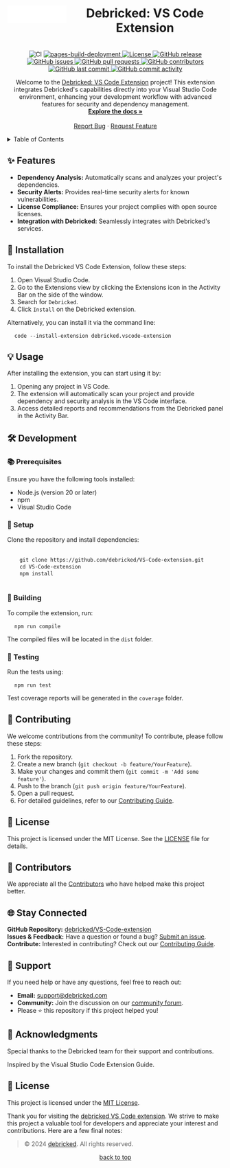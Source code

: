 <h1 id="readme-top" align="center">
  <img align="left" src="./resources/assets/debricked-by-opentext-logo.png" alt="Debricked Logo">
  Debricked: VS Code Extension
</h1>
<br>
<div align="center">
  <a style="text-decoration: none;" href="https://github.com/debricked/VS-Code-extension/actions/workflows/ci.yml">
    <img src="https://github.com/debricked/VS-Code-extension/actions/workflows/ci.yml/badge.svg?branch=main" alt="CI">
  </a>
  <a href="https://github.com/debricked/VS-Code-extension/actions/workflows/pages/pages-build-deployment">
    <img src="https://github.com/debricked/VS-Code-extension/actions/workflows/pages/pages-build-deployment/badge.svg?branch=main" alt="pages-build-deployment">
  </a>
  <a href="https://github.com/debricked/VS-Code-extension/blob/main/LICENSE">
    <img src="https://img.shields.io/github/license/debricked/VS-Code-extension" alt="License">
  </a>
  <a href="https://GitHub.com/debricked/VS-Code-extension/releases/">
    <img src="https://img.shields.io/github/release/debricked/VS-Code-extension.svg" alt="GitHub release">
  </a>
  <a href="https://github.com/debricked/VS-Code-extension/issues">
    <img src="https://img.shields.io/github/issues/debricked/VS-Code-extension.svg" alt="GitHub issues">
  </a>
  <a href="https://github.com/debricked/VS-Code-extension/pulls">
    <img src="https://img.shields.io/github/issues-pr/debricked/VS-Code-extension.svg" alt="GitHub pull requests">
  </a>
  <a href="https://github.com/debricked/VS-Code-extension/graphs/contributors">
    <img src="https://img.shields.io/github/contributors/debricked/VS-Code-extension.svg" alt="GitHub contributors">
  </a>
  <a href="https://github.com/debricked/VS-Code-extension/commits/main">
    <img src="https://img.shields.io/github/last-commit/debricked/VS-Code-extension.svg" alt="GitHub last commit">
  </a>
  <a href="https://github.com/debricked/VS-Code-extension/pulse">
    <img src="https://img.shields.io/github/commit-activity/m/debricked/VS-Code-extension.svg" alt="GitHub commit activity">
  </a>
</div>

<p align="center">
  Welcome to the <a href="https://github.com/debricked/VS-Code-extension">Debricked: VS Code Extension</a> project! This extension integrates Debricked's capabilities directly into your Visual Studio Code environment, enhancing your development workflow with advanced features for security and dependency management.
  <br>
  <a href="https://github.com/debricked/VS-Code-extension/wiki"><strong>Explore the docs »</strong></a>
  <br>
  <br>
  <a href="https://github.com/debricked/VS-Code-extension/issues/new?assignees=&labels=bug&projects=&template=bug_report.yml">Report Bug</a>
  ·
  <a href="https://github.com/debricked/VS-Code-extension/issues/new?assignees=&labels=enhancement&projects=&template=feature_request.yml">Request Feature</a>
</p>

<details>
  <summary>Table of Contents</summary>
  <ol>
    <li><a href="#features">✨ Features</a></li>
    <li><a href="#installation">🚀 Installation</a></li>
    <li><a href="#usage">💡 Usage</a></li>
    <li>
      <a href="#development">🛠️ Development</a>
      <ul>
        <li><a href="#prerequisites">📚 Prerequisites</a></li>
        <li><a href="#setup">🔧 Setup</a></li>
        <li><a href="#building">🔨 Building</a></li>
        <li><a href="#testing">🧪 Testing</a></li>
      </ul>
    </li>
    <li><a href="#contributing">🤝 Contributing</a></li>
    <li><a href="#license">📝 License</a></li>
    <li><a href="#acknowledgments">📢 Acknowledgments</a></li>
    <li><a href="#contributors">👥 Contributors</a></li>
    <li><a href="#stay-connected">🌐 Stay Connected</a></li>
    <li><a href="#support">💬 Support</a></li>
    <li><a href="#acknowledgments">📢 Acknowledgments</a></li>
    <li><a href="#license">📝 License</a></li>
  </ol>
</details>

<h2 id="features">✨ Features</h2>
<ul>
  <li><strong>Dependency Analysis:</strong> Automatically scans and analyzes your project's dependencies.</li>
  <li><strong>Security Alerts:</strong> Provides real-time security alerts for known vulnerabilities.</li>
  <li><strong>License Compliance:</strong> Ensures your project complies with open source licenses.</li>
  <li><strong>Integration with Debricked:</strong> Seamlessly integrates with Debricked's services.</li>
</ul>

<h2 id="installation">🚀 Installation</h2>
<p>To install the Debricked VS Code Extension, follow these steps:</p>
<ol>
  <li>Open Visual Studio Code.</li>
  <li>Go to the Extensions view by clicking the Extensions icon in the Activity Bar on the side of the window.</li>
  <li>Search for <code>Debricked</code>.</li>
  <li>Click <code>Install</code> on the Debricked extension.</li>
</ol>
<p>Alternatively, you can install it via the command line:</p>
<pre>
  <code>code --install-extension debricked.vscode-extension</code>
</pre>

<h2 id="usage">💡 Usage</h2>
<p>After installing the extension, you can start using it by:</p>
<ol>
  <li>Opening any project in VS Code.</li>
  <li>The extension will automatically scan your project and provide dependency and security analysis in the VS Code interface.</li>
  <li>Access detailed reports and recommendations from the Debricked panel in the Activity Bar.</li>
</ol>

<h2 id="development">🛠️ Development</h2>
<h3 id="prerequisites">📚 Prerequisites</h3>
<p>Ensure you have the following tools installed:</p>
<ul>
  <li>Node.js (version 20 or later)</li>
  <li>npm</li>
  <li>Visual Studio Code</li>
</ul>

<h3 id="setup">🔧 Setup</h3>
<p>Clone the repository and install dependencies:</p>
<pre>
  <code>
    git clone https://github.com/debricked/VS-Code-extension.git
    cd VS-Code-extension
    npm install
  </code>
</pre>

<h3 id="building">🔨 Building</h3>
<p>To compile the extension, run:</p>
<pre>
  <code>npm run compile</code>
</pre>
<p>The compiled files will be located in the <code>dist</code> folder.</p>

<h3 id="testing">🧪 Testing</h3>
<p>Run the tests using:</p>
<pre>
  <code>npm run test</code>
</pre>
<p>Test coverage reports will be generated in the <code>coverage</code> folder.</p>

<h2 id="contributing">🤝 Contributing</h2>
<p>We welcome contributions from the community! To contribute, please follow these steps:</p>
<ol>
  <li>Fork the repository.</li>
  <li>Create a new branch (<code>git checkout -b feature/YourFeature</code>).</li>
  <li>Make your changes and commit them (<code>git commit -m 'Add some feature'</code>).</li>
  <li>Push to the branch (<code>git push origin feature/YourFeature</code>).</li>
  <li>Open a pull request.</li>
  <li>For detailed guidelines, refer to our <a href="https://github.com/debricked/VS-Code-extension/wiki/Contributing">Contributing Guide</a>.</li>
</ol>

<h2 id="license">📝 License</h2>
<p>This project is licensed under the MIT License. See the <a href="https://github.com/debricked/VS-Code-extension/blob/main/LICENSE">LICENSE</a> file for details.</p>

<h2 id="contributors">👥 Contributors</h2>
<p>We appreciate all the <a href="https://github.com/debricked/VS-Code-extension/wiki/Contributors">Contributors</a> who have helped make this project better.</p>

<h2 id="stay-connected">🌐 Stay Connected</h2>
<p>
  <strong>GitHub Repository:</strong> <a href="https://github.com/debricked/VS-Code-extension">debricked/VS-Code-extension</a>
  <br>
  <strong>Issues & Feedback:</strong> Have a question or found a bug? <a href="https://github.com/debricked/VS-Code-extension/issues">Submit an issue</a>.
  <br>
  <strong>Contribute:</strong> Interested in contributing? Check out our <a href="https://github.com/debricked/VS-Code-extension/wiki/Contributing">Contributing Guide</a>.
</p>

<h2 id="support">💬 Support</h2>
<p>If you need help or have any questions, feel free to reach out:</p>
<ul>
  <li><strong>Email:</strong> <a href="mailto:support@debricked.com">support@debricked.com</a></li>
  <li><strong>Community:</strong> Join the discussion on our <a href="https://portal.debricked.com/community">community forum</a>.</li>
  <li>Please ⭐️ this repository if this project helped you!</li>
</ul>

<h2 id="acknowledgments">📢 Acknowledgments</h2>
<p>Special thanks to the Debricked team for their support and contributions.</p>
<p>Inspired by the Visual Studio Code Extension Guide.</p>

<h2 id="license">📝 License</h2>
<p>This project is licensed under the <a href="https://github.com/debricked/VS-Code-extension/blob/main/LICENSE">MIT License</a>.</p>

<p>Thank you for visiting the <a href="https://github.com/debricked/VS-Code-extension">debricked VS Code extension</a>. We strive to make this project a valuable tool for developers and appreciate your interest and contributions. Here are a few final notes:</p>

<blockquote>© 2024 <a href="https://debricked.com/">debricked</a>. All rights reserved.</blockquote>

<p align="center"><a href="#readme-top">back to top</a></p>
